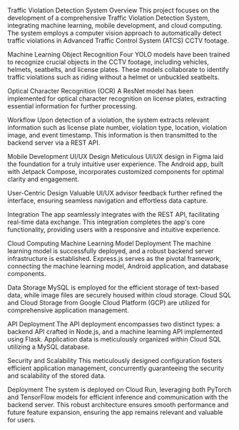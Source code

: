 Traffic Violation Detection System
Overview
This project focuses on the development of a comprehensive Traffic Violation Detection System, integrating machine learning, mobile development, and cloud computing. The system employs a computer vision approach to automatically detect traffic violations in Advanced Traffic Control System (ATCS) CCTV footage.

Machine Learning
Object Recognition
Four YOLO models have been trained to recognize crucial objects in the CCTV footage, including vehicles, helmets, seatbelts, and license plates. These models collaborate to identify traffic violations such as riding without a helmet or unbuckled seatbelts.

Optical Character Recognition (OCR)
A ResNet model has been implemented for optical character recognition on license plates, extracting essential information for further processing.

Workflow
Upon detection of a violation, the system extracts relevant information such as license plate number, violation type, location, violation image, and event timestamp. This information is then transmitted to the backend server via a REST API.

Mobile Development
UI/UX Design
Meticulous UI/UX design in Figma laid the foundation for a truly intuitive user experience. The Android app, built with Jetpack Compose, incorporates customized components for optimal clarity and engagement.

User-Centric Design
Valuable UI/UX advisor feedback further refined the interface, ensuring seamless navigation and effortless data capture.

Integration
The app seamlessly integrates with the REST API, facilitating real-time data exchange. This integration completes the app's core functionality, providing users with a responsive and intuitive experience.

Cloud Computing
Machine Learning Model Deployment
The machine learning model is successfully deployed, and a robust backend server infrastructure is established. Express.js serves as the pivotal framework, connecting the machine learning model, Android application, and database components.

Data Storage
MySQL is employed for the efficient storage of text-based data, while image files are securely housed within cloud storage. Cloud SQL and Cloud Storage from Google Cloud Platform (GCP) are utilized for comprehensive application management.

API Deployment
The API deployment encompasses two distinct types: a backend API crafted in Node.js, and a machine learning API implemented using Flask. Application data is meticulously organized within Cloud SQL utilizing a MySQL database.

Security and Scalability
This meticulously designed configuration fosters efficient application management, concurrently guaranteeing the security and scalability of the stored data.

Deployment
The system is deployed on Cloud Run, leveraging both PyTorch and TensorFlow models for efficient inference and communication with the backend server. This robust architecture ensures smooth performance and future feature expansion, ensuring the app remains relevant and valuable for users.
